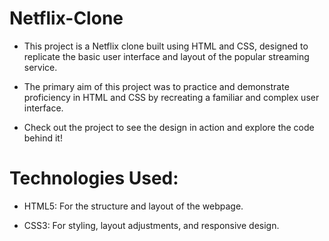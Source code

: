 # Netflix-Clone
- This project is a Netflix clone built using HTML and CSS, designed to replicate the basic user interface and layout of the popular streaming service.
- The primary aim of this project was to practice and demonstrate proficiency in HTML and CSS by recreating a familiar and complex user interface.

- Check out the project to see the design in action and explore the code behind it!


# Technologies Used:

- HTML5:  For the structure and layout of the webpage.

- CSS3:  For styling, layout adjustments, and responsive design.





